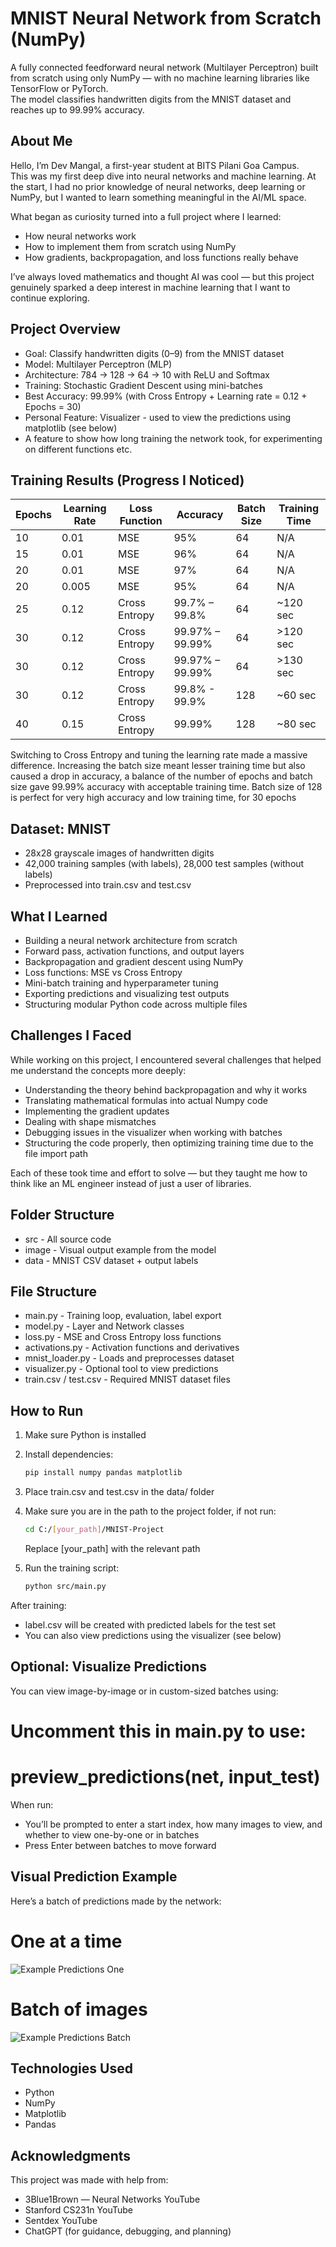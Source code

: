 
# MNIST Neural Network from Scratch (NumPy)

A fully connected feedforward neural network (Multilayer Perceptron) built from scratch using only NumPy — with no machine learning libraries like TensorFlow or PyTorch.  
The model classifies handwritten digits from the MNIST dataset and reaches up to 99.99% accuracy.

## About Me

Hello, I’m Dev Mangal, a first-year student at BITS Pilani Goa Campus.  
This was my first deep dive into neural networks and machine learning. At the start, I had no prior knowledge of neural networks, deep learning or NumPy, but I wanted to learn something meaningful in the AI/ML space.

What began as curiosity turned into a full project where I learned:
- How neural networks work
- How to implement them from scratch using NumPy
- How gradients, backpropagation, and loss functions really behave

I’ve always loved mathematics and thought AI was cool — but this project genuinely sparked a deep interest in machine learning that I want to continue exploring.

## Project Overview

- Goal: Classify handwritten digits (0–9) from the MNIST dataset
- Model: Multilayer Perceptron (MLP)
- Architecture: 784 → 128 → 64 → 10 with ReLU and Softmax
- Training: Stochastic Gradient Descent using mini-batches
- Best Accuracy: 99.99% (with Cross Entropy + Learning rate = 0.12 + Epochs = 30)
- Personal Feature: Visualizer - used to view the predictions using matplotlib (see below)
- A feature to show how long training the network took, for experimenting on different functions etc.

## Training Results (Progress I Noticed)

| Epochs | Learning Rate | Loss Function   | Accuracy         | Batch Size | Training Time   |
|--------|----------------|----------------|------------------|------------|-----------------|
| 10     | 0.01           | MSE            | 95%              | 64         | N/A             |
| 15     | 0.01           | MSE            | 96%              | 64         | N/A             |
| 20     | 0.01           | MSE            | 97%              | 64         | N/A             |
| 20     | 0.005          | MSE            | 95%              | 64         | N/A             |
| 25     | 0.12           | Cross Entropy  | 99.7% – 99.8%    | 64         | ~120 sec        |
| 30     | 0.12           | Cross Entropy  | 99.97% – 99.99%  | 64         | >120 sec        |
| 30     | 0.12           | Cross Entropy  | 99.97% – 99.99%  | 64         | >130 sec        |
| 30     | 0.12           | Cross Entropy  | 99.8% - 99.9%    | 128        | ~60 sec          |
| 40     | 0.15           | Cross Entropy  | 99.99%           | 128        | ~80 sec       |

Switching to Cross Entropy and tuning the learning rate made a massive difference. Increasing the batch size meant
lesser training time but also caused a drop in accuracy, a balance of the number of epochs and batch size gave 99.99% accuracy
with acceptable training time.
Batch size of 128 is perfect for very high accuracy and low training time, for 30 epochs

## Dataset: MNIST

- 28x28 grayscale images of handwritten digits
- 42,000 training samples (with labels), 28,000 test samples (without labels)
- Preprocessed into train.csv and test.csv

## What I Learned

- Building a neural network architecture from scratch
- Forward pass, activation functions, and output layers
- Backpropagation and gradient descent using NumPy
- Loss functions: MSE vs Cross Entropy
- Mini-batch training and hyperparameter tuning
- Exporting predictions and visualizing test outputs
- Structuring modular Python code across multiple files

## Challenges I Faced

While working on this project, I encountered several challenges that helped me understand the concepts more deeply:

- Understanding the theory behind backpropagation and why it works
- Translating mathematical formulas into actual Numpy code
- Implementing the gradient updates
- Dealing with shape mismatches 
- Debugging issues in the visualizer when working with batches
- Structuring the code properly, then optimizing training time due to the file import path

Each of these took time and effort to solve — but they taught me how to think like an ML engineer instead of just a user of libraries.

## Folder Structure

- src                  - All source code
- image                - Visual output example from the model
- data                 - MNIST CSV dataset + output labels

## File Structure

- main.py              - Training loop, evaluation, label export  
- model.py             - Layer and Network classes  
- loss.py              - MSE and Cross Entropy loss functions  
- activations.py       - Activation functions and derivatives  
- mnist_loader.py      - Loads and preprocesses dataset  
- visualizer.py        - Optional tool to view predictions  
- train.csv / test.csv - Required MNIST dataset files

## How to Run

1. Make sure Python is installed
2. Install dependencies:
   ```bash
   pip install numpy pandas matplotlib
   ```
3. Place train.csv and test.csv in the data/ folder
4. Make sure you are in the path to the project folder, if not run:
   ```bash
   cd C:/[your_path]/MNIST-Project
   ```

   Replace [your_path] with the relevant path
5. Run the training script:
   ```bash
   python src/main.py
   ```

After training:
- label.csv will be created with predicted labels for the test set
- You can also view predictions using the visualizer (see below)

## Optional: Visualize Predictions

You can view image-by-image or in custom-sized batches using:

# Uncomment this in main.py to use:
# preview_predictions(net, input_test)

When run:
- You’ll be prompted to enter a start index, how many images to view, and whether to view one-by-one or in batches
- Press Enter between batches to move forward

## Visual Prediction Example

Here’s a batch of predictions made by the network:

# One at a time
![Example Predictions One](images/example_predictions_one.png)

# Batch of images
![Example Predictions Batch](images/example_predictions_batch.png)

## Technologies Used

- Python
- NumPy
- Matplotlib
- Pandas

## Acknowledgments

This project was made with help from:
- 3Blue1Brown — Neural Networks YouTube
- Stanford CS231n YouTube
- Sentdex YouTube
- ChatGPT (for guidance, debugging, and planning)